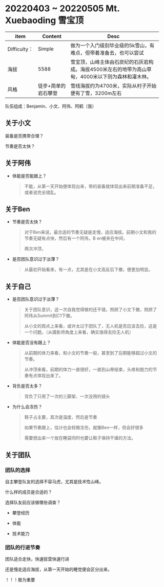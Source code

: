 # 20220403 ~ 20220505 Mt. Xuebaoding 雪宝顶

| item         | Content             | Desc                                                         |
| ------------ | ------------------- | ------------------------------------------------------------ |
| Difficulty： | Simple              | 做为一个入门级别毕业级的5k雪山，有难点，但带着准备去，也可以尝试 |
| 海拔         | 5588                | 雪宝顶，山峰主体由石炭纪的石灰岩构成。海拔4500米左右的地带为高山草甸，4000米以下则为森林和灌木林。 |
| 风格         | 徒步+简单的岩石攀登 | 雪线海拔约为4700米，实际从村子开始便有了雪，3200m左右                                         |

队伍组成：Benjamin、小文、阿伟、阿鹤（我）

## 关于小文

装备是否携带合理？

节奏是否太快？

## 关于阿伟

- 体能是否能跟上？

  > 不能，从第一天开始便体现出来，带的装备就体现出来前期准备不足，或者说完全错乱。

## 关于Ben

- 节奏是否太快？

  > 对于Ben来说，最合适的节奏无疑是走慢，适应海拔。前期小文和我的节奏无疑有点快，然后有一个阿伟，B en被夹在中间，
  >
  > 两次冲顶，

- 是否团队意识过于淡薄？

  > 从最初开始看来，有一点，尤其是在小文高反后下撤，便更加明显。

## 关于自己

- 是否团队意识过于淡薄？

  > 关于团队意识，这一次自我觉得做的还不错，照顾了小文下撤，照顾了阿伟从Summit到C1下撤。
  >
  > 从小文的观点上来看，或许太过于团队了，无人机是否应该去捡，这是一个问题。（从摄影师角度上来看，确实值得去捡无人机）

  

- 体能是否没有跟上？

  > 从前期的体力来看，和小文的节奏一般，甚至到了后期能够超过小文的节奏。
  >
  > 从冲顶来看，前期的体力一直很好，一直到山脊结束，头疼和脱力的节奏有点体现出来了。



- 背负是否太多？

  > 背负了只用了一次的三脚架、一次没用的镜头

  

- 为什么会冻伤？

  > 鞋子占主要，其次是温度、然后是节奏
  >
  > 如果节奏跟上，估计也会轻微冻伤，就像Ben一样，但会好很多
  >
  > 需要想出来一个放在睡袋同时也要让鞋子保持干燥的方法。

## 关于团队

### 团队的选择

自主攀登队友的选择不容马虎，尤其是技术性山峰。

什么样的成员是合适的？

选择队友前应该做哪些调查？

 - 攀登经历

 - 体能

 - 技术能力

### 团队的行进节奏

团队适合走快，快速拔营快速行进

还是慢走适应海拔，从第一天开始的睡觉便会区分出来。

！！！极为重要
